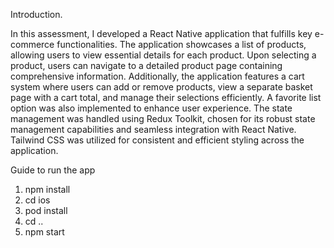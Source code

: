 Introduction.

In this assessment, I developed a React Native application that fulfills key e-commerce functionalities. The application showcases a list of products, allowing users to view essential details for each product. Upon selecting a product, users can navigate to a detailed product page containing comprehensive information. Additionally, the application features a cart system where users can add or remove products, view a separate basket page with a cart total, and manage their selections efficiently. A favorite list option was also implemented to enhance user experience. The state management was handled using Redux Toolkit, chosen for its robust state management capabilities and seamless integration with React Native. Tailwind CSS was utilized for consistent and efficient styling across the application.

Guide to run the app
1. npm install
2. cd ios
3. pod install
4. cd ..
5. npm start
